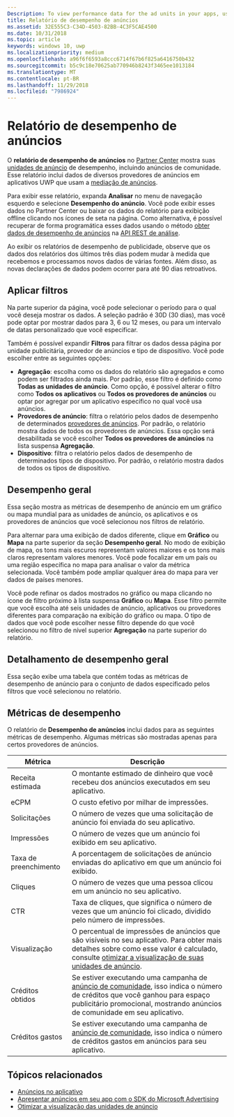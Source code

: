 ```yaml
---
Description: To view performance data for the ad units in your apps, use the advertising performance report in Partner Center.
title: Relatório de desempenho de anúncios
ms.assetid: 32E555C3-C34D-4503-82BB-4C3F5CAE4500
ms.date: 10/31/2018
ms.topic: article
keywords: windows 10, uwp
ms.localizationpriority: medium
ms.openlocfilehash: a96f6f6593a8ccc6714f67b6f825a6416750b432
ms.sourcegitcommit: b5c9c18e70625ab770946b8243f3465ee1013184
ms.translationtype: MT
ms.contentlocale: pt-BR
ms.lasthandoff: 11/29/2018
ms.locfileid: "7986924"
---
```

# <a name="advertising-performance-report"></a>Relatório de desempenho de anúncios


O **relatório de desempenho de anúncios** no [Partner Center](https://partner.microsoft.com/dashboard) mostra suas [unidades de anúncio](in-app-ads.md) de desempenho, incluindo anúncios de comunidade. Esse relatório inclui dados de diversos provedores de anúncios em aplicativos UWP que usam a [mediação de anúncios](in-app-ads.md#mediation).

Para exibir esse relatório, expanda **Analisar** no menu de navegação esquerdo e selecione **Desempenho do anúncio**. Você pode exibir esses dados no Partner Center ou baixar os dados do relatório para exibição offline clicando nos ícones de seta na página. Como alternativa, é possível recuperar de forma programática esses dados usando o método [obter dados de desempenho de anúncios](../monetize/get-ad-performance-data.md) na [API REST de análise](../monetize/access-analytics-data-using-windows-store-services.md).

Ao exibir os relatórios de desempenho de publicidade, observe que os dados dos relatórios dos últimos três dias podem mudar à medida que recebemos e processamos novos dados de várias fontes. Além disso, as novas declarações de dados podem ocorrer para até 90 dias retroativos.

## <a name="apply-filters"></a>Aplicar filtros

Na parte superior da página, você pode selecionar o período para o qual você deseja mostrar os dados. A seleção padrão é 30D (30 dias), mas você pode optar por mostrar dados para 3, 6 ou 12 meses, ou para um intervalo de datas personalizado que você especificar.

Também é possível expandir **Filtros** para filtrar os dados dessa página por unidade publicitária, provedor de anúncios e tipo de dispositivo. Você pode escolher entre as seguintes opções:

* **Agregação**: escolha como os dados do relatório são agregados e como podem ser filtrados ainda mais. Por padrão, esse filtro é definido como **Todas as unidades de anúncio**. Como opção, é possível alterar o filtro como **Todos os aplicativos** ou **Todos os provedores de anúncios** ou optar por agregar por um aplicativo específico no qual você usa anúncios.
* **Provedores de anúncio**: filtra o relatório pelos dados de desempenho de determinados [provedores de anúncios](in-app-ads.md#paid-networks). Por padrão, o relatório mostra dados de todos os provedores de anúncios. Essa opção será desabilitada se você escolher **Todos os provedores de anúncios** na lista suspensa **Agregação**.
* **Dispositivo**: filtra o relatório pelos dados de desempenho de determinados tipos de dispositivo. Por padrão, o relatório mostra dados de todos os tipos de dispositivo.

## <a name="overall-performance"></a>Desempenho geral

Essa seção mostra as métricas de desempenho de anúncio em um gráfico ou mapa mundial para as unidades de anúncio, os aplicativos e os provedores de anúncios que você selecionou nos filtros de relatório.

Para alternar para uma exibição de dados diferente, clique em **Gráfico** ou **Mapa** na parte superior da seção **Desempenho geral**. No modo de exibição de mapa, os tons mais escuros representam valores maiores e os tons mais claros representam valores menores. Você pode focalizar em um país ou uma região específica no mapa para analisar o valor da métrica selecionada. Você também pode ampliar qualquer área do mapa para ver dados de países menores.

Você pode refinar os dados mostrados no gráfico ou mapa clicando no ícone de filtro próximo à lista suspensa **Gráfico** ou **Mapa**. Esse filtro permite que você escolha até seis unidades de anúncio, aplicativos ou provedores diferentes para comparação na exibição do gráfico ou mapa. O tipo de dados que você pode escolher nesse filtro depende do que você selecionou no filtro de nível superior **Agregação** na parte superior do relatório.


## <a name="overall-performance-breakdown"></a>Detalhamento de desempenho geral

Essa seção exibe uma tabela que contém todas as métricas de desempenho de anúncio para o conjunto de dados especificado pelos filtros que você selecionou no relatório.

## <a name="performance-metrics"></a>Métricas de desempenho

O relatório de **Desempenho de anúncios** inclui dados para as seguintes métricas de desempenho. Algumas métricas são mostradas apenas para certos provedores de anúncios.

|  Métrica  |  Descrição  |
|----------|---------------|
| Receita estimada  |  O montante estimado de dinheiro que você recebeu dos anúncios executados em seu aplicativo. |
| eCPM  |  O custo efetivo por milhar de impressões. |
| Solicitações  | O número de vezes que uma solicitação de anúncio foi enviada do seu aplicativo.  |
| Impressões  | O número de vezes que um anúncio foi exibido em seu aplicativo.  |
| Taxa de preenchimento  | A porcentagem de solicitações de anúncio enviadas do aplicativo em que um anúncio foi exibido.  |
| Cliques  |  O número de vezes que uma pessoa clicou em um anúncio no seu aplicativo. |
| CTR  |  Taxa de cliques, que significa o número de vezes que um anúncio foi clicado, dividido pelo número de impressões. |
| Visualização | O percentual de impressões de anúncios que são visíveis no seu aplicativo. Para obter mais detalhes sobre como esse valor é calculado, consulte [otimizar a visualização de suas unidades de anúncio](../monetize/optimize-ad-unit-viewability.md). |
| Créditos obtidos  | Se estiver executando uma campanha de [anúncio de comunidade](https://docs.microsoft.com/windows/uwp/publish/about-community-ads), isso indica o número de créditos que você ganhou para espaço publicitário promocional, mostrando anúncios de comunidade em seu aplicativo.  |
| Créditos gastos  | Se estiver executando uma campanha de [anúncio de comunidade](https://docs.microsoft.com/windows/uwp/publish/about-community-ads), isso indica o número de créditos gastos em anúncios para seu aplicativo.  |

## <a name="related-topics"></a>Tópicos relacionados

* [Anúncios no aplicativo](in-app-ads.md)
* [Apresentar anúncios em seu app com o SDK do Microsoft Advertising](../monetize/display-ads-in-your-app.md)
* [Otimizar a visualização das unidades de anúncio](../monetize/optimize-ad-unit-viewability.md)


 
